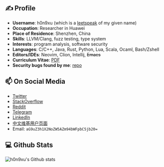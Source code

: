 ## ✍️ Profile
- **Username**: h0n9xu (which is a [leetspeak](https://en.wikipedia.org/wiki/Leet) of my given name)
- **Occupation**: Researcher in Huawei
- **Place of Residence**: Shenzhen, China
- **Skills**: LLVM/Clang, fuzz testing, type system
- **Interests**: program analysis, software security
- **Languages**: C/C++, Java, Rust, Python, Lua, Scala, Ocaml, Bash/Zshell
- **Editors/IDEs**: Neovim, Clion, Intellij, ~~Emacs~~
- **Curriculum Vitae**: [PDF](https://github.com/hongxuchen/hongxuchen.github.io/blob/master/static/pdf/CV.pdf)
- **Security bugs found by me**: [repo](https://github.com/fot-the-fuzzer/pocs)

## 📫 On Social Media

- [Twitter](https://twitter.com/hongxuchen)
- [StackOverflow](https://stackoverflow.com/users/528929/hongxu-chen)
- [Reddit](https://www.reddit.com/user/hongxuchen)
- [Telegram](https://t.me/hongxuchen)
- [LinkedIn](https://www.linkedin.com/in/hongxu-chen-09a97640/)
- [中文维基用户页面](https://zh.wikipedia.org/wiki/User:HongxuChen#%E5%9F%BA%E6%9C%AC%E4%BF%A1%E6%81%AF)
- Email: `aG9uZ3h1X2NoZW5AZm94bWFpbC5jb20=`
 
## 💻 Github Stats

![h0n9xu's Github stats](https://github-readme-stats.vercel.app/api?username=HongxuChen&show_icons=true)
